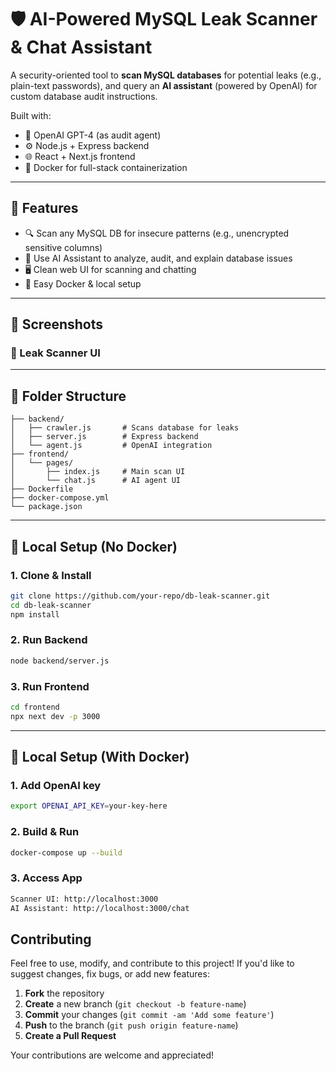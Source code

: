 # 🛡️ AI-Powered MySQL Leak Scanner & Chat Assistant

A security-oriented tool to **scan MySQL databases** for potential leaks (e.g., plain-text passwords), and query an **AI assistant** (powered by OpenAI) for custom database audit instructions.

Built with:
- 🧠 OpenAI GPT-4 (as audit agent)
- ⚙️ Node.js + Express backend
- 🌐 React + Next.js frontend
- 🐳 Docker for full-stack containerization

---

## 🚀 Features

- 🔍 Scan any MySQL DB for insecure patterns (e.g., unencrypted sensitive columns)
- 🤖 Use AI Assistant to analyze, audit, and explain database issues
- 🖥️ Clean web UI for scanning and chatting
- 🧱 Easy Docker & local setup

---

## 📸 Screenshots

### 📄 Leak Scanner UI

---

## 🧩 Folder Structure

```text
├── backend/
│   ├── crawler.js       # Scans database for leaks
│   ├── server.js        # Express backend
│   └── agent.js         # OpenAI integration
├── frontend/
│   └── pages/
│       ├── index.js     # Main scan UI
│       └── chat.js      # AI agent UI
├── Dockerfile
├── docker-compose.yml
└── package.json
```
---

## 🔧 Local Setup (No Docker)

### 1. Clone & Install
```bash
git clone https://github.com/your-repo/db-leak-scanner.git
cd db-leak-scanner
npm install
```

### 2. Run Backend
```bash
node backend/server.js
```


### 3. Run Frontend
```bash
cd frontend
npx next dev -p 3000
```
---

## 🔧 Local Setup (With Docker)


### 1. Add OpenAI key
```bash
export OPENAI_API_KEY=your-key-here
```

### 2. Build & Run
```bash
docker-compose up --build
```

### 3. Access App
```bash
Scanner UI: http://localhost:3000
AI Assistant: http://localhost:3000/chat
```

## Contributing

Feel free to use, modify, and contribute to this project! If you'd like to suggest changes, fix bugs, or add new features:

1. **Fork** the repository
2. **Create** a new branch (`git checkout -b feature-name`)
3. **Commit** your changes (`git commit -am 'Add some feature'`)
4. **Push** to the branch (`git push origin feature-name`)
5. **Create a Pull Request**

Your contributions are welcome and appreciated!
